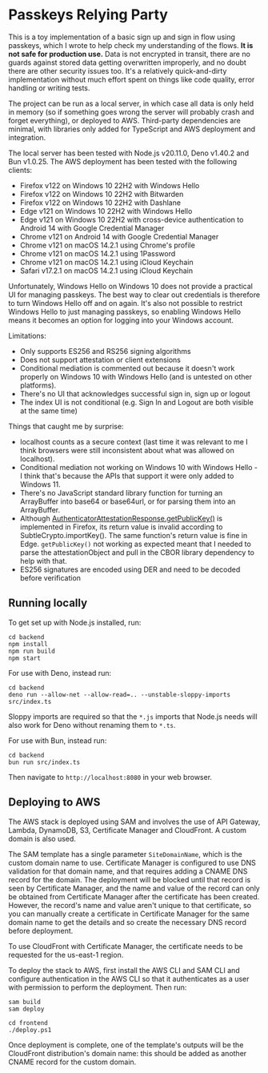 # Passkeys Relying Party

This is a toy implementation of a basic sign up and sign in flow using passkeys, which I wrote to help check my understanding of the flows. **It is not safe for production use.** Data is not encrypted in transit, there are no guards against stored data getting overwritten improperly, and no doubt there are other security issues too. It's a relatively quick-and-dirty implementation without much effort spent on things like code quality, error handling or writing tests.

The project can be run as a local server, in which case all data is only held in memory (so if something goes wrong the server will probably crash and forget everything), or deployed to AWS. Third-party dependencies are minimal, with libraries only added for TypeScript and AWS deployment and integration.

The local server has been tested with Node.js v20.11.0, Deno v1.40.2 and Bun v1.0.25. The AWS deployment has been tested with the following clients:

- Firefox v122 on Windows 10 22H2 with Windows Hello
- Firefox v122 on Windows 10 22H2 with Bitwarden
- Firefox v122 on Windows 10 22H2 with Dashlane
- Edge v121 on Windows 10 22H2 with Windows Hello
- Edge v121 on Windows 10 22H2 with cross-device authentication to Android 14 with Google Credential Manager
- Chrome v121 on Android 14 with Google Credential Manager
- Chrome v121 on macOS 14.2.1 using Chrome's profile
- Chrome v121 on macOS 14.2.1 using 1Password
- Chrome v121 on macOS 14.2.1 using iCloud Keychain
- Safari v17.2.1 on macOS 14.2.1 using iCloud Keychain

Unfortunately, Windows Hello on Windows 10 does not provide a practical UI for managing passkeys. The best way to clear out credentials is therefore to turn Windows Hello off and on again. It's also not possible to restrict Windows Hello to just managing passkeys, so enabling Windows Hello means it becomes an option for logging into your Windows account.

Limitations:

- Only supports ES256 and RS256 signing algorithms
- Does not support attestation or client extensions
- Conditional mediation is commented out because it doesn't work properly on Windows 10 with Windows Hello (and is untested on other platforms).
- There's no UI that acknowledges successful sign in, sign up or logout
- The index UI is not conditional (e.g. Sign In and Logout are both visible at the same time)

Things that caught me by surprise:

- localhost counts as a secure context (last time it was relevant to me I think browsers were still inconsistent about what was allowed on localhost).
- Conditional mediation not working on Windows 10 with Windows Hello - I think that's because the APIs that support it were only added to Windows 11.
- There's no JavaScript standard library function for turning an ArrayBuffer into base64 or base64url, or for parsing them into an ArrayBuffer.
- Although [AuthenticatorAttestationResponse.getPublicKey()](https://www.w3.org/TR/webauthn-3/#dom-authenticatorattestationresponse-getpublickey) is implemented in Firefox, its return value is invalid according to SubtleCrypto.importKey(). The same function's return value is fine in Edge. `getPublicKey()` not working as expected meant that I needed to parse the attestationObject and pull in the CBOR library dependency to help with that.
- ES256 signatures are encoded using DER and need to be decoded before verification


## Running locally

To get set up with Node.js installed, run:

```
cd backend
npm install
npm run build
npm start
```

For use with Deno, instead run:

```
cd backend
deno run --allow-net --allow-read=.. --unstable-sloppy-imports src/index.ts
```

Sloppy imports are required so that the `*.js` imports that Node.js needs will also work for Deno without renaming them to `*.ts`.

For use with Bun, instead run:

```
cd backend
bun run src/index.ts
```

Then navigate to `http://localhost:8080` in your web browser.

## Deploying to AWS

The AWS stack is deployed using SAM and involves the use of API Gateway, Lambda, DynamoDB, S3, Certificate Manager and CloudFront. A custom domain is also used.

The SAM template has a single parameter `SiteDomainName`, which is the custom domain name to use. Certificate Manager is configured to use DNS validation for that domain name, and that requires adding a CNAME DNS record for the domain. The deployment will be blocked until that record is seen by Certificate Manager, and the name and value of the record can only be obtained from Certificate Manager after the certificate has been created. However, the record's name and value aren't unique to that certificate, so you can manually create a certificate in Certificate Manager for the same domain name to get the details and so create the necessary DNS record before deployment.

To use CloudFront with Certificate Manager, the certificate needs to be requested for the us-east-1 region.

To deploy the stack to AWS, first install the AWS CLI and SAM CLI and configure authentication in the AWS CLI so that it authenticates as a user with permission to perform the deployment. Then run:

```
sam build
sam deploy

cd frontend
./deploy.ps1
```

Once deployment is complete, one of the template's outputs will be the CloudFront distribution's domain name: this should be added as another CNAME record for the custom domain.
